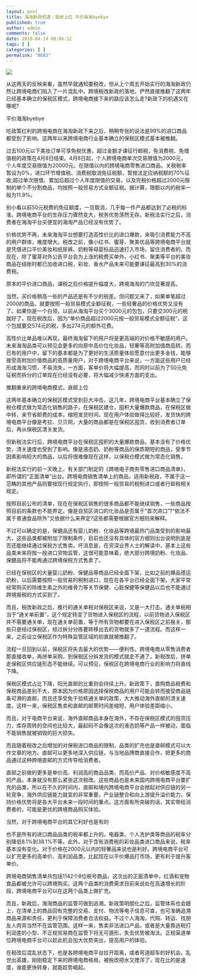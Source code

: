 ```yaml
---
layout: post
title: 海淘新政机遇：直邮上位 平价海淘byebye
published: true
author: admin
comments: false
date: 2016-04-14 08:04:12
tags: [ ]
categories: [ ]
permalink: "8683"
---
```

![][1]




从这两天的反映来看，虽然早就通知要税改，但从上个周五开始实行的海淘新政仍然让跨境电商们陷入了一片混乱中。跨境税改新政的落地，俨然直接推翻了这两年已经基本确立的保税区模式，跨境电商接下来的路应该怎么走?新政下的机遇又在哪呢?

平价海淘byebye

吃政策红利的跨境电商在海淘新政下来之后，稍稍夸张的说法是99%的进口商品都受到了影响。这两年以来跨境电商行业基本确立的保税区模式基本被推翻。

过去100元以下美妆订单可享免税优惠，超过金额才课征行邮税，免消费税、免增值税的政策在4月8日结束。4月8日起，个人跨境电商单次交易限值为2000元，个人年度交易限值为20000元。在限值以内的跨境电商零售进口商品，关税税率暂设为0%，进口环节增值税、消费税取消免征税额，暂按法定应纳税额的70%征收;超过单次限值、累加后超过个人年度限值的交易，以及完税价格超过2000元限制的单个不分割商品，均按照一般贸易方式全额征税。据计算，限额以内的税率一般为11.9%。

别小看以前50元税费的免征额度，一旦取消，几乎每一件产品都达到了必税的标准。跨境电商平台的生存压力骤然变大，税务优势荡然无存。新税法实行之后，消费者在海淘平台买便宜的海淘产品已经没有优势了。

价格优势不再，未来海淘平台想要打造高性价比的进口爆款，来吸引消费能力不高的用户群体，难度增大。税改之前，像小红书、蜜芽、聚美优品等跨境电商平台就是凭借进口平价美妆和纸尿裤、奶粉等母婴标品迅速打入市场，留住消费者的。而现在，除了蜜芽对外公告平台会为上涨的税费买单外，小红书、聚美等平台的美妆商品在结账时都已加收进口税，彩妆、香水产品未来可能要课征最高到30%的消费税。

原本的平价进口商品，课税之后价格提升幅度大，跨境海淘的门坎显著提高。

当然，买价格稍高一些的产品还是有不少的税差。但问题又来了，如果单笔超过2000的商品，就要按照一般贸易模式全额征税，一些轻奢品的价格优势又没有了。如果你是一个白领，以前从海淘平台买个3000元的包包，只要交300元的税就好了，现在税改后，因为“单价商品超过2000元按一般贸易模式全额征税”，这个包就要交574元的税，多出274元的额外花费。

高性价比单品难以再现，最终海淘留下的用户将是更高端的对价格不敏感的用户。未来海淘品类可以预见会更多的向原中高价位化妆品，轻奢等高附加值商品转。而已有的用户中，留下的基本都是为了更好的生活质量体验愿意付出更多金钱，能够接受高附加价值商品的高质量用户，对于跨境电商平台来说，一方面这些用户已经形成海淘习惯，不易流失，一方面，客单价将大幅提高，而同时以前为了50元免征税而拆分的订单现在已经没有必要，将大幅减少快递方面的支出。

推翻重来的跨境电商模式，直邮上位

这两年基本确立的保税区模式受到巨大冲击。这几年，跨境电商平台基本确立了保税仓模式做为常态化销售的路子，在保税区建仓，囤积大量爆款商品，在保税区做中转，来节省邮费的成本，缩短发货时间。现在用户体验做得比较好，发货快的跨境电商平台像是考拉、贝贝网，大量的商品都是在保税区囤货，收到消费者订单后，再从保税区清关发货。

但新税法实行后，跨境电商平台在保税区囤积的大量爆款商品，基本没有了价格优势，清关速度也受到了影响。像是液态奶、奶粉等商品的保质期短的商品，受季节因素影响较大的商品，以后将很难像现在这样，以保税仓模式做为常态化销售。

新税法实行的前一天晚上，有关部门制定的《跨境电子商务零售进口商品清单》，即所谓的“正面清单”出台。跨境电商销售清单上的商品，适用新税政，不属于这一范畴的其他产品则要按现行规定执行，即按照一般贸易的税制进口或者行邮税相关规定。

按照目前公布的清单，现在在保税区销售的很多商品都不能继续销售，一些商品按照目前的条款也不能界定。像是自贸区进口的化妆品是否属于“首次进口”?“依法不属于普通食品除外”又依据什么来界定?这些都需要根据官方细则来解释。

不过可以确定的是，保健品还有婴儿奶粉、化妆品等跨境最热门品类受到的影响最大，这些品类都被附加了限制条件，目前也还没有具体的官方细则出台说明到底是否还能继续通过保税方式售卖。坏消息是，在资深业界人士的解读中，基本上这些品类未来将按一般进口货物监管，这很可能意味着，绝大部分跨境奶粉、化妆品、保健品将不能再通过跨境保税方式售卖了。

已经在保税区的大量婴儿奶粉、保健品等商品已经全面下架，比如之前的爆品德运奶粉，以后需要按照一般贸易的税制进口，现在在各平台已经全面下架。大家平常经常购买的除维生素之外的维骨力等关节保健、心脏保健等保健品以后也不能通过跨境报税的方式买到了。

而且，税改新政之后，推行的通关单税对保税区来说，又是一大打击。通关单税相当于“通关单前置”，这个规定转变了货物进入保税区的流程，以前货物进入保税区并不需要通关单，现在通关单前置，等于所有货物都要在进入保税区之前报关，那些只是经过保税区，经过拆分分拣要转移出去的货物就多了一道流程。而这样一来，之前设立保税区作为特殊监管区域的初衷就被推翻了。

流程一旦回到以前，保税区将失去最大的优势——便利性。跨境电商从零售消费者那直接收单，再拼单采购，到保税区分拆发货的模式就走不通了。新税改后，拼单走保税区供应链形态不能继续。可以预见，保税区在跨境电商行业的影响力将直线下降。

保税区模式占比下降，阳光直邮的比重则会持续上升。新政策下，直购商品税费和保税商品差别不大，原本因为价格原因选择保税商品的用户可能会转而接受商品链条可溯的直邮，而且还享受免于验核通关单的政策，大大推动海外直邮的清关速度。这样一来，保税区售卖和直邮的邮寄时间差缩短，用户体验差距缩小。

而且，对于电商平台来说，海外直邮商品本身在海外，不存在保税区模式的囤货压力，库存周转的空间也比较大，最起码不会像这次的液态奶等产品一样被动，面临不能销售就被销毁的巨大损失。

而且随着税改之后增加的对保税进口商品的限制，品类的扩充也是直邮模式可以大作文章的地方。直邮可以更多地深入供应链，与当地品牌商直接合作，把更多的商品通过这种跨境直邮的方式传导给消费者。

直邮之前做的更多是单价高、利润高的商品品类，而高价产品、对价格敏感度不高的产品，本身就没有那么紧张这次税改。这些商品也是未来国内跨境电商平台要扩充的品类，所以在不久的时间内，直邮和境内跨境电商平台会掀起对供应链的另一轮竞争，海外供应链能力就变的非常重要，产业链整合和向上游提升溢价能力，保持价格优势将是各大平台未来一段时间的重点。这方面有所突破的话，其实带给消费者的，可能是更优的跨境商品购买体验。

当然，对于跨境电商平台的其它利好也是有的

也不是所有的进口商品品类的税率都上升的。电器类、个人洗护类等商品的税率分别降低8.1%到38.1%不等。此外，对于含有消费税的彩妆品类进口商品来说，税率基本没有变化。对于价格在2000元以内的轻奢品来说也是利好。跨境电商平台可以扩充更多的高单价、高利润品类，比起现在以平价爆品打市场，更有利于提升客单价。

跨境电商销售清单共包括1142个8位税号商品，这次出的正面清单中，红酒和宠物食品都被允许可以跨境购买。这两个品类的消费需求目前来说处在高速增长的阶段，跨境电商平台可以在这两个品类上做扩充。

而且，新政后，海淘商品的监管可做到追溯。新政策明朗化之后，监管体系也会跟上，在清单上的商品回有完整的交易、支付、物流等电子信息可查，也可准确追溯商品来源和责任，更利于保障消费者合法权益。不过个人海淘，代购、转运、找朋友人肉背当然不在监管范围。这样一来，售卖非法进口产品，或者是大量靠逃税打利润差的小型、不正规贸易商在监管下将无可遁形，失去优势被淘汰。正规渠道单位跨境电商平台可以趁此机会加大优势突出，提高用户的体验。

在税改后混乱状态下，也是各跨境电商平台拉开距离，或者弯道超车的好机会。乱世出英雄，刚刚稳定下来的跨境电商格局，被税改把水又搅浑了，现在比的是速度，谁能更快转身，就能趁势崛起。

 [1]: http://yongz.com/yz/wp-content/uploads/2016/04/ffdb888d4cbdb76a8e591a889d233b2b.jpg